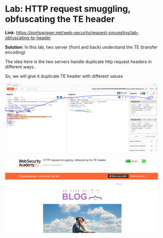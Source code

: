 # Lab: HTTP request smuggling, obfuscating the TE header

**Link**: https://portswigger.net/web-security/request-smuggling/lab-obfuscating-te-header

**Solution**:
In this lab, two server (front and back) understand the TE (transfer encoding)

The idea here is the two servers handle duplicate http request headers in different ways..

So, we will give it duplicate TE header with different values

<p align="center" width="100%">
  <img src="image1.png" width="800" hight="500"/>
</p>

<p align="center" width="100%">
  <img src="image2.png" width="800" hight="500"/>
</p>
